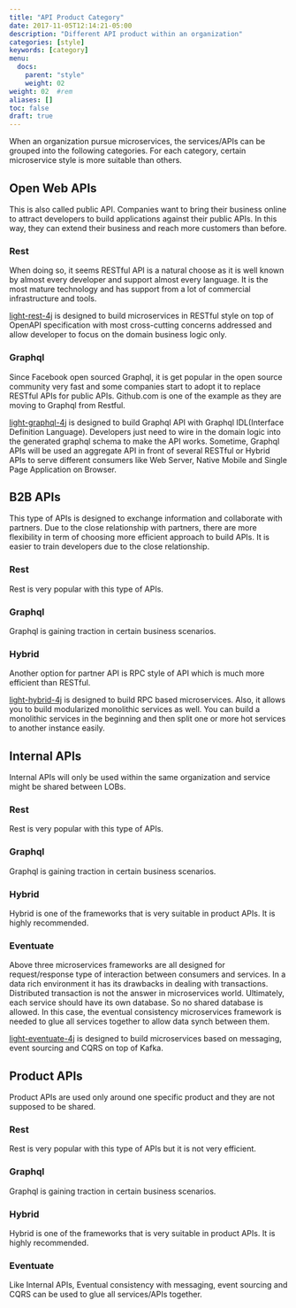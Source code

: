 ```yaml
---
title: "API Product Category"
date: 2017-11-05T12:14:21-05:00
description: "Different API product within an organization"
categories: [style]
keywords: [category]
menu:
  docs:
    parent: "style"
    weight: 02
weight: 02	#rem
aliases: []
toc: false
draft: true
---
```



When an organization pursue microservices, the services/APIs can be grouped
into the following categories. For each category, certain microservice style
is more suitable than others. 

## Open Web APIs

This is also called public API. Companies want to bring their business online
to attract developers to build applications against their public APIs. In this
way, they can extend their business and reach more customers than before. 

### Rest

When doing so, it seems RESTful API is a natural choose as it is well known by
almost every developer and support almost every language. It is the most mature
technology and has support from a lot of commercial infrastructure and tools.

[light-rest-4j](https://github.com/networknt/light-rest-4j) is designed to build 
microservices in RESTful style on top of OpenAPI specification with most 
cross-cutting concerns addressed and allow developer to focus on the domain business 
logic only. 

### Graphql

Since Facebook open sourced Graphql, it is get popular in the open source community
very fast and some companies start to adopt it to replace RESTful APIs for public
APIs. Github.com is one of the example as they are moving to Graphql from Restful.

[light-graphql-4j](https://github.com/networknt/light-graphql-4j) is designed to
build Graphql API with Graphql IDL(Interface Definition Language). Developers just
need to wire in the domain logic into the generated graphql schema to make the
API works. Sometime, Graphql APIs will be used an aggregate API in front of several
RESTful or Hybrid APIs to serve different consumers like Web Server, Native Mobile
and Single Page Application on Browser. 

## B2B APIs

This type of APIs is designed to exchange information and collaborate with partners.
Due to the close relationship with partners, there are more flexibility in term of
choosing more efficient approach to build APIs. It is easier to train developers due
to the close relationship. 

### Rest

Rest is very popular with this type of APIs.

### Graphql

Graphql is gaining traction in certain business scenarios.

### Hybrid

Another option for partner API is RPC style of API which is much more efficient than
RESTful. 

[light-hybrid-4j](https://github.com/networknt/light-hybrid-4j) is designed to build
RPC based microservices. Also, it allows you to build modularized monolithic services
as well. You can build a monolithic services in the beginning and then split one or
more hot services to another instance easily. 


## Internal APIs

Internal APIs will only be used within the same organization and service might be shared
between LOBs. 

### Rest

Rest is very popular with this type of APIs.

### Graphql

Graphql is gaining traction in certain business scenarios.


### Hybrid

Hybrid is one of the frameworks that is very suitable in product APIs. It is highly
recommended.

### Eventuate

Above three microservices frameworks are all designed for request/response type of
interaction between consumers and services. In a data rich environment it has its
drawbacks in dealing with transactions. Distributed transaction is not the answer
in microservices world. Ultimately, each service should have its own database. So
no shared database is allowed. In this case, the eventual consistency microservices
framework is needed to glue all services together to allow data synch between them.

[light-eventuate-4j](https://github.com/networknt/light-eventuate-4j) is designed to 
build microservices based on messaging, event sourcing and CQRS on top of Kafka. 


## Product APIs

Product APIs are used only around one specific product and they are not supposed to be
shared. 

### Rest

Rest is very popular with this type of APIs but it is not very efficient.

### Graphql

Graphql is gaining traction in certain business scenarios.

### Hybrid

Hybrid is one of the frameworks that is very suitable in product APIs. It is highly
recommended.

### Eventuate

Like Internal APIs, Eventual consistency with messaging, event sourcing and CQRS can
be used to glue all services/APIs together.
